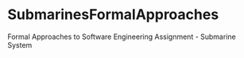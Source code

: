 # SubmarinesFormalApproaches
Formal Approaches to Software Engineering Assignment - Submarine System
